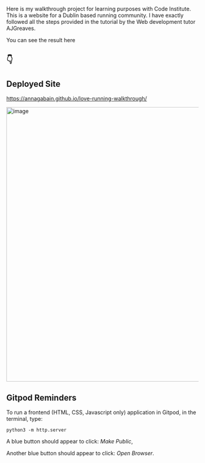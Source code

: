 Here is my walkthrough project for learning purposes with Code Institute. This is a website for a Dublin based running community. I have exactly followed all the steps provided in the tutorial by the Web development tutor AJGreaves. 

You can see the result here 

## :point_down:

## Deployed Site

https://annagabain.github.io/love-running-walkthrough/


<img width="719" alt="image" src="https://user-images.githubusercontent.com/49612315/168570551-660816fb-2c10-4948-ac7b-a4796b425d8e.png">


## Gitpod Reminders

To run a frontend (HTML, CSS, Javascript only) application in Gitpod, in the terminal, type:

`python3 -m http.server`

A blue button should appear to click: _Make Public_,

Another blue button should appear to click: _Open Browser_.
